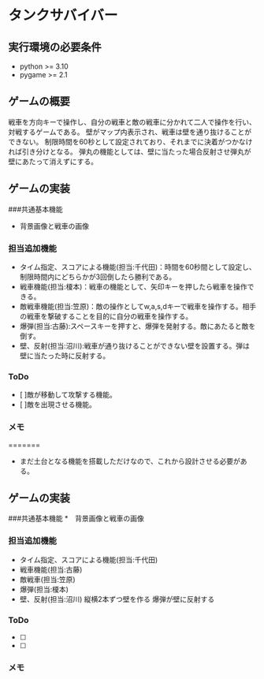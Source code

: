 # タンクサバイバー

## 実行環境の必要条件
* python >= 3.10
* pygame >= 2.1

## ゲームの概要
戦車を方向キーで操作し、自分の戦車と敵の戦車に分かれて二人で操作を行い、対戦するゲームである。
壁がマップ内表示され、戦車は壁を通り抜けることができない。
制限時間を60秒として設定されており、それまでに決着がつかなければ引き分けとなる。
弾丸の機能としては、壁に当たった場合反射させ弾丸が壁にあたって消えずにする。

## ゲームの実装
###共通基本機能
* 背景画像と戦車の画像
### 担当追加機能
* タイム指定、スコアによる機能(担当:千代田)：時間を60秒間として設定し、制限時間内にどちらかが3回倒したら勝利である。
* 戦車機能(担当:榎本)：戦車の機能として、矢印キーを押したら戦車を操作できる。
* 敵戦車機能(担当:笠原)：敵の操作としてw,a,s,dキーで戦車を操作する。相手の戦車を撃破することを目的に自分の戦車を操作する。
* 爆弾(担当:古藤):スペースキーを押すと、爆弾を発射する。敵にあたると敵を倒す。
* 壁、反射(担当:沼川):戦車が通り抜けることができない壁を設置する。弾は壁に当たった時に反射する。
### ToDo
- [ ]敵が移動して攻撃する機能。
- [ ]敵を出現させる機能。


### メモ

=======
* まだ土台となる機能を搭載しただけなので、これから設計させる必要がある。

## ゲームの実装
###共通基本機能
*　背景画像と戦車の画像
### 担当追加機能
* タイム指定、スコアによる機能(担当:千代田)
* 戦車機能(担当:古藤)
* 敵戦車(担当:笠原)
* 爆弾(担当:榎本)
* 壁、反射(担当:沼川)
    縦横2本ずつ壁を作る
    爆弾が壁に反射する
    

### ToDo
- [ ]
- [ ]


### メモ